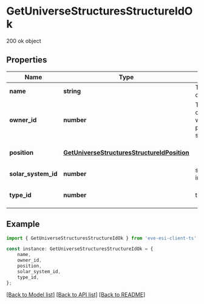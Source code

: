 # GetUniverseStructuresStructureIdOk

200 ok object

## Properties

Name | Type | Description | Notes
------------ | ------------- | ------------- | -------------
**name** | **string** | The full name of the structure | [default to undefined]
**owner_id** | **number** | The ID of the corporation who owns this particular structure | [default to undefined]
**position** | [**GetUniverseStructuresStructureIdPosition**](GetUniverseStructuresStructureIdPosition.md) |  | [optional] [default to undefined]
**solar_system_id** | **number** | solar_system_id integer | [default to undefined]
**type_id** | **number** | type_id integer | [optional] [default to undefined]

## Example

```typescript
import { GetUniverseStructuresStructureIdOk } from 'eve-esi-client-ts';

const instance: GetUniverseStructuresStructureIdOk = {
    name,
    owner_id,
    position,
    solar_system_id,
    type_id,
};
```

[[Back to Model list]](../README.md#documentation-for-models) [[Back to API list]](../README.md#documentation-for-api-endpoints) [[Back to README]](../README.md)

